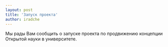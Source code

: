 ```yaml
---
layout: post
title: 'Запуск проекта'
author: iradche
---
```


Мы рады Вам сообщить о запуске проекта по продвижению концепции Открытой науки в университете.

